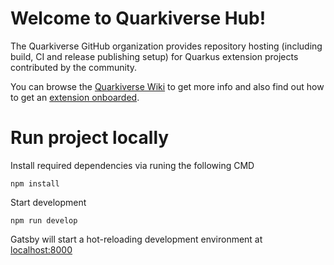# Welcome to Quarkiverse Hub!

The Quarkiverse GitHub organization provides repository hosting (including build, CI and release publishing setup) for Quarkus extension projects contributed by the community.

You can browse the [Quarkiverse Wiki](https://github.com/quarkiverse/quarkiverse/wiki) to get more info and also find out how to get an [extension onboarded](https://github.com/quarkiverse/quarkiverse/wiki#getting-an-extension-onboarded).

# Run project locally

Install required dependencies via runing the following CMD

```
npm install
```
Start development 

```
npm run develop
```
Gatsby will start a hot-reloading development environment at [localhost:8000](http://localhost:8000)